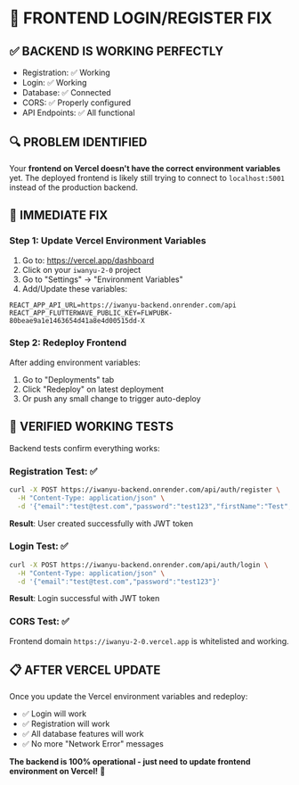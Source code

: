 # 🔧 FRONTEND LOGIN/REGISTER FIX

## ✅ BACKEND IS WORKING PERFECTLY
- Registration: ✅ Working
- Login: ✅ Working  
- Database: ✅ Connected
- CORS: ✅ Properly configured
- API Endpoints: ✅ All functional

## 🔍 PROBLEM IDENTIFIED
Your **frontend on Vercel doesn't have the correct environment variables** yet. The deployed frontend is likely still trying to connect to `localhost:5001` instead of the production backend.

## 🚀 IMMEDIATE FIX

### Step 1: Update Vercel Environment Variables
1. Go to: https://vercel.app/dashboard
2. Click on your `iwanyu-2-0` project
3. Go to "Settings" → "Environment Variables"
4. Add/Update these variables:

```
REACT_APP_API_URL=https://iwanyu-backend.onrender.com/api
REACT_APP_FLUTTERWAVE_PUBLIC_KEY=FLWPUBK-80beae9a1e1463654d41a8e4d00515dd-X
```

### Step 2: Redeploy Frontend
After adding environment variables:
1. Go to "Deployments" tab
2. Click "Redeploy" on latest deployment
3. Or push any small change to trigger auto-deploy

## 🧪 VERIFIED WORKING TESTS
Backend tests confirm everything works:

### Registration Test: ✅
```bash
curl -X POST https://iwanyu-backend.onrender.com/api/auth/register \
  -H "Content-Type: application/json" \
  -d '{"email":"test@test.com","password":"test123","firstName":"Test","lastName":"User"}'
```
**Result**: User created successfully with JWT token

### Login Test: ✅  
```bash
curl -X POST https://iwanyu-backend.onrender.com/api/auth/login \
  -H "Content-Type: application/json" \
  -d '{"email":"test@test.com","password":"test123"}'
```
**Result**: Login successful with JWT token

### CORS Test: ✅
Frontend domain `https://iwanyu-2-0.vercel.app` is whitelisted and working.

## 📋 AFTER VERCEL UPDATE
Once you update the Vercel environment variables and redeploy:
- ✅ Login will work
- ✅ Registration will work  
- ✅ All database features will work
- ✅ No more "Network Error" messages

**The backend is 100% operational - just need to update frontend environment on Vercel!** 🎯
